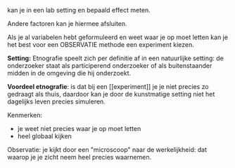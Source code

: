 kan je in een lab setting en bepaald effect meten.

Andere factoren kan je hiermee afsluiten.


Als je al variabelen hebt geformuleerd en weet waar je op moet letten kan je het best voor een OBSERVATIE methode een experiment kiezen.


**Setting:** Etnografie speelt zich per definitie af in een natuurlijke setting: de onderzoeker staat als participerend onderzoeker of als buitenstaander midden in de omgeving die hij onderzoekt. 

**Voordeel etnografie**: is dat bij een [[experiment]] je je niet precies zo gedraagt als thuis, daardoor kan je door de kunstmatige setting niet het dagelijks leven precies simuleren.

Kenmerken:
- je weet niet precies waar je op moet letten
- heel globaal kijken


Observatie: je kijkt door een "microscoop" naar de werkelijkheid: dat waarop je je zicht neem heel precies waarnemen.